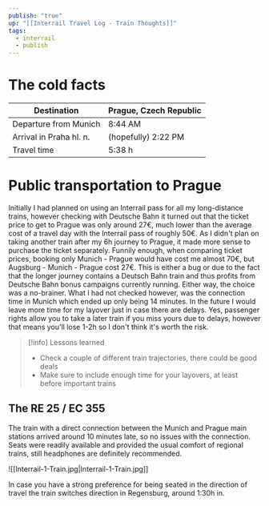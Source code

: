 ```yaml
---
publish: "true"
up: "[[Interrail Travel Log - Train Thoughts]]"
tags:
  - interrail
  - publish
---
```

# The cold facts

| Destination             | Prague, Czech Republic |
| ----------------------- | ---------------------- |
| Departure from Munich   | 8:44 AM                |
| Arrival in Praha hl. n. | (hopefully) 2:22 PM    |
| Travel time             | 5:38 h                 |

# Public transportation to Prague

Initially I had planned on using an Interrail pass for all my long-distance trains, however checking with Deutsche Bahn it turned out that the ticket price to get to Prague was only around 27€, much lower than the average cost of a travel day with the Interrail pass of roughly 50€. As I didn't plan on taking another train after my 6h journey to Prague, it made more sense to purchase the ticket separately. Funnily enough, when comparing ticket prices, booking only Munich - Prague would have cost me almost 70€, but Augsburg - Munich - Prague cost 27€. This is either a bug or due to the fact that the longer journey contains a Deutsch Bahn train and thus profits from Deutsche Bahn bonus campaigns currently running. Either way, the choice was a no-brainer. What I had not checked however, was the connection time in Munich which ended up only being 14 minutes. In the future I would leave more time for my layover just in case there are delays. Yes, passenger rights allow you to take a later train if you miss yours due to delays, however that means you'll lose 1-2h so I don't think it's worth the risk.

> [!info] Lessons learned
> - Check a couple of different train trajectories, there could be good deals
> - Make sure to include enough time for your layovers, at least before important trains

## The RE 25 / EC 355

The train with a direct connection between the Munich and Prague main stations arrived around 10 minutes late, so no issues with the connection. Seats were readily available and provided the usual comfort of regional trains, still headphones are definitely recommended.

![[Interrail-1-Train.jpg|Interrail-1-Train.jpg]]

In case you have a strong preference for being seated in the direction of travel the train switches direction in Regensburg, around 1:30h in.